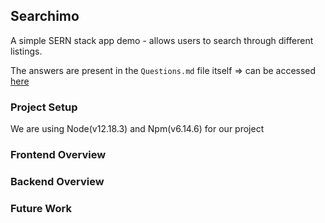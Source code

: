 ## Searchimo

A simple SERN stack app demo - allows users to search through different listings.

The answers are present in the `Questions.md` file itself => can be accessed [here](QUESTIONS.md)

### Project Setup
We are using Node(v12.18.3) and Npm(v6.14.6) for our project

### Frontend Overview

### Backend Overview

### Future Work 